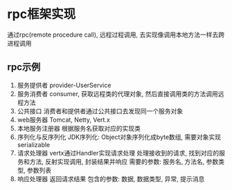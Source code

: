# rpc框架实现
通过rpc(remote procedure call), 远程过程调用, 去实现像调用本地方法一样去跨进程调用

## rpc示例
1. 服务提供者
    provider-UserService
2. 服务消费者
    consumer, 获取远程类的代理对象, 然后直接调用类的方法调用远程方法
3. 公共接口
    消费者和提供者通过公共接口去发现同一个服务对象
4. web服务器
    Tomcat, Netty, Vert.x
5. 本地服务注册器
    根据服务名获取对应的实现类
6. 序列化与反序列化
    JDK序列化: Object对象序列化成byte数组, 需要对象实现serializable
7. 请求处理器
    vertx通过Handler<HttpServerRequest>实现请求处理
    处理接收到的请求, 找到对应的服务和方法, 反射实现调用, 封装结果并响应
    需要的参数: 服务名, 方法名, 参数类型, 参数列表
8. 响应处理器
    返回请求结果
    包含的参数: 数据, 数据类型, 异常, 提示消息
